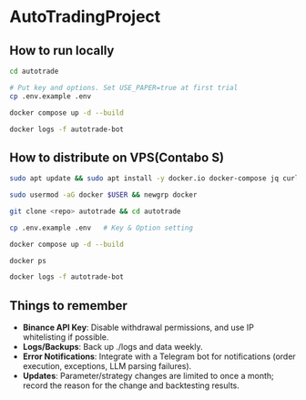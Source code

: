 # AutoTradingProject

## How to run locally
```bash
cd autotrade

# Put key and options. Set USE_PAPER=true at first trial 
cp .env.example .env

docker compose up -d --build

docker logs -f autotrade-bot
```

## How to distribute on VPS(Contabo S)
```bash
sudo apt update && sudo apt install -y docker.io docker-compose jq curl

sudo usermod -aG docker $USER && newgrp docker

git clone <repo> autotrade && cd autotrade

cp .env.example .env   # Key & Option setting

docker compose up -d --build

docker ps

docker logs -f autotrade-bot
```

## Things to remember
- **Binance API Key**: Disable withdrawal permissions, and use IP whitelisting if possible.
- **Logs/Backups**: Back up ./logs and data weekly.
- **Error Notifications**: Integrate with a Telegram bot for notifications (order execution, exceptions, LLM parsing failures).
- **Updates**: Parameter/strategy changes are limited to once a month; record the reason for the change and backtesting results.